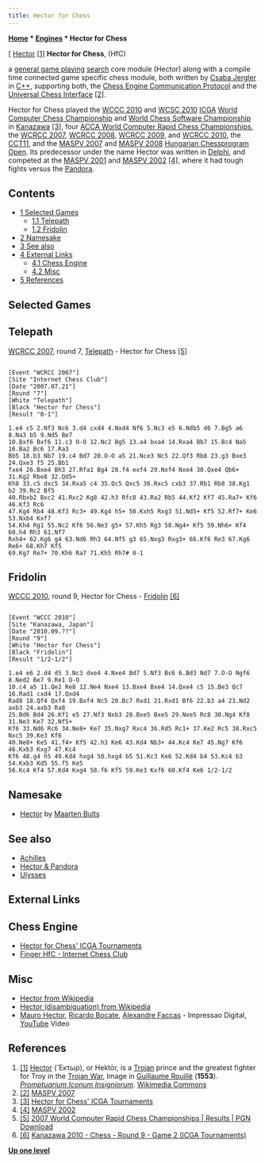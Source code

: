```yaml
---
title: Hector for Chess
---
```

**[Home](Home "Home") * [Engines](Engines "Engines") * Hector for Chess**

\[ [Hector](https://en.wikipedia.org/wiki/Hector) <a id="cite-note-1" href="#cite-ref-1">[1]</a>
**Hector for Chess**, (HfC)

a [general game playing](General_Game_Playing "General Game Playing") [search](Search "Search") core module (Hector) along with a compile time connected game specific chess module, both written by [Csaba Jergler](Csaba_Jergler "Csaba Jergler") in [C++](Cpp "Cpp"), supporting both, the [Chess Engine Communication Protocol](Chess_Engine_Communication_Protocol "Chess Engine Communication Protocol") and the [Universal Chess Interface](UCI "UCI") <a id="cite-note-2" href="#cite-ref-2">[2]</a>.

Hector for Chess played the [WCCC 2010](WCCC_2010 "WCCC 2010") and [WCSC 2010](WCSC_2010 "WCSC 2010") [ICGA](ICGA "ICGA") [World Computer Chess Championship](World_Computer_Chess_Championship "World Computer Chess Championship") and [World Chess Software Championship](World_Chess_Software_Championship "World Chess Software Championship") in [Kanazawa](https://en.wikipedia.org/wiki/Kanazawa,_Ishikawa) <a id="cite-note-3" href="#cite-ref-3">[3]</a>, four [ACCA World Computer Rapid Chess Championships](ACCA_World_Computer_Rapid_Chess_Championship "ACCA World Computer Rapid Chess Championship"), the [WCRCC 2007](WCRCC_2007 "WCRCC 2007"), [WCRCC 2008](WCRCC_2008 "WCRCC 2008"), [WCRCC 2009](WCRCC_2009 "WCRCC 2009"), and [WCRCC 2010](WCRCC_2010 "WCRCC 2010"), the [CCT11](CCT11 "CCT11"), and the [MASPV 2007](MASPV_2007 "MASPV 2007") and [MASPV 2008](MASPV_2008 "MASPV 2008") [Hungarian Chessprogram Open](Hungarian_Chessprogram_Open "Hungarian Chessprogram Open").
Its predecessor under the name Hector was written in [Delphi](Delphi "Delphi"), and competed at the [MASPV 2001](MASPV_2001 "MASPV 2001") and [MASPV 2002](MASPV_2002 "MASPV 2002") <a id="cite-note-4" href="#cite-ref-4">[4]</a>, where it had tough fights versus the [Pandora](Pandora#HectorPandora "Pandora").

## Contents

- [1 Selected Games](#selected-games)
  - [1.1 Telepath](#telepath)
  - [1.2 Fridolin](#fridolin)
- [2 Namesake](#namesake)
- [3 See also](#see-also)
- [4 External Links](#external-links)
  - [4.1 Chess Engine](#chess-engine)
  - [4.2 Misc](#misc)
- [5 References](#references)

## Selected Games

## Telepath

[WCRCC 2007](WCRCC_2007 "WCRCC 2007"), round 7, [Telepath](Telepath "Telepath") - Hector for Chess <a id="cite-note-5" href="#cite-ref-5">[5]</a>

```

[Event "WCRCC 2007"]
[Site "Internet Chess Club"]
[Date "2007.07.21"]
[Round "7"]
[White "Telepath"]
[Black "Hector for Chess"]
[Result "0-1"]

1.e4 c5 2.Nf3 Nc6 3.d4 cxd4 4.Nxd4 Nf6 5.Nc3 e5 6.Ndb5 d6 7.Bg5 a6 8.Na3 b5 9.Nd5 Be7 
10.Bxf6 Bxf6 11.c3 O-O 12.Nc2 Bg5 13.a4 bxa4 14.Rxa4 Bb7 15.Bc4 Na5 16.Ba2 Bc6 17.Ra3 
Bb5 18.b3 Nb7 19.c4 Bd7 20.O-O a5 21.Nce3 Nc5 22.Qf3 Rb8 23.g3 Bxe3 24.Qxe3 f5 25.Bb1 
fxe4 26.Bxe4 Bh3 27.Rfa1 Bg4 28.f4 exf4 29.Nxf4 Nxe4 30.Qxe4 Qb6+ 31.Kg2 Rbe8 32.Qd5+ 
Kh8 33.c5 dxc5 34.Rxa5 c4 35.Qc5 Qxc5 36.Rxc5 cxb3 37.Rb1 Rb8 38.Kg1 b2 39.Rc2 Bf5 
40.Rbxb2 Bxc2 41.Rxc2 Kg8 42.h3 Rfc8 43.Ra2 Rb5 44.Kf2 Kf7 45.Ra7+ Kf6 46.Kf3 Rc6 
47.Kg4 Rb4 48.Kf3 Rc3+ 49.Kg4 h5+ 50.Kxh5 Rxg3 51.Nd5+ Kf5 52.Rf7+ Ke6 53.Nxb4 Kxf7 
54.Kh4 Rg1 55.Nc2 Kf6 56.Ne3 g5+ 57.Kh5 Rg3 58.Ng4+ Kf5 59.Nh6+ Kf4 60.h4 Rh3 61.Nf7 
Rxh4+ 62.Kg6 g4 63.Nd6 Rh3 64.Nf5 g3 65.Nxg3 Rxg3+ 66.Kf6 Re3 67.Kg6 Re6+ 68.Kh7 Kf5 
69.Kg7 Re7+ 70.Kh6 Ra7 71.Kh5 Rh7# 0-1

```

## Fridolin

[WCCC 2010](WCCC_2010 "WCCC 2010"), round 9, Hector for Chess - [Fridolin](Fridolin "Fridolin") <a id="cite-note-6" href="#cite-ref-6">[6]</a>

```

[Event "WCCC 2010"]
[Site "Kanazawa, Japan"]
[Date "2010.09.??"]
[Round "9"]
[White "Hector for Chess"]
[Black "Fridolin"]
[Result "1/2-1/2"]

1.e4 e6 2.d4 d5 3.Nc3 dxe4 4.Nxe4 Bd7 5.Nf3 Bc6 6.Bd3 Nd7 7.O-O Ngf6 8.Ned2 Be7 9.Re1 O-O 
10.c4 a5 11.Qe2 Re8 12.Ne4 Nxe4 13.Bxe4 Bxe4 14.Qxe4 c5 15.Be3 Qc7 16.Rad1 cxd4 17.Qxd4 
Rad8 18.Qf4 Qxf4 19.Bxf4 Nc5 20.Bc7 Rxd1 21.Rxd1 Bf6 22.b3 a4 23.Nd2 axb3 24.axb3 Ra8 
25.Bd6 Bd4 26.Kf1 e5 27.Nf3 Nxb3 28.Bxe5 Bxe5 29.Nxe5 Rc8 30.Ng4 Kf8 31.Ne3 Ke7 32.Nf5+ 
Kf6 33.Nd6 Rc6 34.Ne8+ Ke7 35.Nxg7 Rxc4 36.Rd5 Rc1+ 37.Ke2 Rc5 38.Rxc5 Nxc5 39.Ke3 Kf6 
40.Ne8+ Ke5 41.f4+ Kf5 42.h3 Ke6 43.Kd4 Nb3+ 44.Kc4 Ke7 45.Ng7 Kf6 46.Kxb3 Kxg7 47.Kc4 
Kf6 48.g4 h5 49.Kd4 hxg4 50.hxg4 b5 51.Kc3 Ke6 52.Kd4 b4 53.Kc4 b3 54.Kxb3 Kd5 55.f5 Ke5 
56.Kc4 Kf4 57.Kd4 Kxg4 58.f6 Kf5 59.Ke3 Kxf6 60.Kf4 Ke6 1/2-1/2 

```

## Namesake

- [Hector](Hector "Hector") by [Maarten Bults](index.php?title=Maarten_Bults&action=edit&redlink=1 "Maarten Bults (page does not exist)")

## See also

- [Achilles](Achilles "Achilles")
- [Hector & Pandora](Pandora#HectorPandora "Pandora")
- [Ulysses](Ulysses "Ulysses")

## External Links

## Chess Engine

- [Hector for Chess' ICGA Tournaments](https://www.game-ai-forum.org/icga-tournaments/program.php?id=610)
- [Finger HfC - Internet Chess Club](https://app.chessclub.com/profile/HfC)

## Misc

- [Hector from Wikipedia](https://en.wikipedia.org/wiki/Hector)
- [Hector (disambiguation) from Wikipedia](https://en.wikipedia.org/wiki/Hector_%28disambiguation%29)
- [Mauro Hector](Category:Mauro_Hector "Category:Mauro Hector"), [Ricardo Bocate](https://pt-br.facebook.com/ricardo.bocate), [Alexandre Faccas](http://www.flickr.com/photos/jvthiago/5602071392/) - Impressao Digital, [YouTube](https://en.wikipedia.org/wiki/YouTube) Video

## References

1. <a id="cite-ref-1" href="#cite-note-1">[1]</a> [Hector](https://en.wikipedia.org/wiki/Hector) (Ἕκτωρ), or Hektōr, is a [Trojan](https://en.wikipedia.org/wiki/Troy) prince and the greatest fighter for Troy in the [Trojan War](https://en.wikipedia.org/wiki/Trojan_War), Image in [Guillaume Rouillé](https://en.wikipedia.org/wiki/Guillaume_Rouill%C3%A9) (**1553**). *[Promptuarium Iconum Insigniorum](https://en.wikipedia.org/wiki/Promptuarium_Iconum_Insigniorum)*. [Wikimedia Commons](https://en.wikipedia.org/wiki/Wikimedia_Commons)
1. <a id="cite-ref-2" href="#cite-note-2">[2]</a> [MASPV 2007](http://titanic.nyme.hu/~wyx/maspv2007/)
1. <a id="cite-ref-3" href="#cite-note-3">[3]</a> [Hector for Chess' ICGA Tournaments](https://www.game-ai-forum.org/icga-tournaments/program.php?id=610)
1. <a id="cite-ref-4" href="#cite-note-4">[4]</a> [MASPV 2002](http://titanic.nyme.hu/~wyx/maspv2002/indexeng.htm)
1. <a id="cite-ref-5" href="#cite-note-5">[5]</a> [2007 World Computer Rapid Chess Championships | Results | PGN Download](http://aigames.net/ACCA/2007PresResults.html)
1. <a id="cite-ref-6" href="#cite-note-6">[6]</a> [Kanazawa 2010 - Chess - Round 9 - Game 2 (ICGA Tournaments)](https://www.game-ai-forum.org/icga-tournaments/round.php?tournament=209&round=9&id=2)

**[Up one level](Engines "Engines")**

